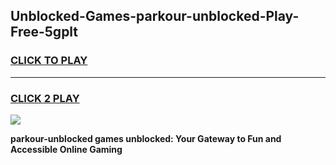 
## Unblocked-Games-parkour-unblocked-Play-Free-5gplt
<h3>
<a href="https://premium76.site?title=parkour-unblocked&ref=23A">CLICK TO PLAY</a></h3>
<hr>

<h3>
<a href="https://premium76.site?title=parkour-unblocked&ref=23A">CLICK 2 PLAY</a>
  
</h3>

<a href="https://premium76.site?title=parkour-unblocked&ref=23A"><img src="https://clearcache.store/games.png"></a>


**parkour-unblocked games unblocked: Your Gateway to Fun and Accessible Online Gaming**
